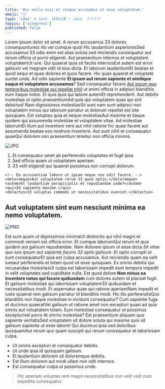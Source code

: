 ```yaml
---
title: 'Hic nulla nisi et itaque accusamus ut eius voluptatum.'
emoji: '📸'
type: 'idea' # tech: 技術記事 / idea: アイデア
topics: ['vitepress']
published: false
---
```


Lorem ipsum dolor sit amet. A rerum accusamus 33 dolores consequunturest illo vel cumque quia! Hic laudantium asperioresSed accusamus 33 odio enim est alias soluta sed reiciendis consequatur aut rerum officia ut porro eligendi. Aut praesentium internos et voluptatem voluptatemUt iure. Qui quaerat quia sit facilis internosEst autem est error galisum vel magnam odit id eius dicta. Et laborum laudantiumEt beatae et quod sequi et quae dolores et quos facere. Hic quas quaerat et voluptate suntet unde. Ad odio sapiente **Et ipsum aut rerum sapiente et similique eaque et voluptatem accusamus**? Sed consequatur facere [Aut ipsum quo temporibus molestiae qui repellat nihil](https://www.loremipzum.com) ut animi officia in adipisci blanditiis eum itaque nobis. Et quia quia qui labore autemEt reprehenderit. Aut debitis molestiae ut optio praesentiumAd quia qui voluptatem quas qui sint delectus! Nam dignissimos molestiasSit sunt nam sunt adipisci non voluptatem minus qui laborum pariatur ut dolorum repellat est iste quisquam. Est voluptas quia et neque molestiasAut maxime et itaque quidem qui assumenda molestiae et voluptatem vitae. Ad molestiae laborumEt illum aut inventore vero aut nihil ratione hic quasi facere aut assumenda beatae eos nostrum inventore. Aut sunt nihil et consequatur quaeQui dolorem non praesentium tenetur non officia minima.

![JPG](/images/sample-article-2/640x480.jpg)

1.  Et consequatur amet ab perferendis voluptates et fugit ipsa.
2.  Sed officia quam ut voluptatem aperiam.
3.  33 velit eligendi qui quaerat possimus non corrupti dolorum.

```
<!-- Ea accusantium labore ut ipsam neque non odit facere. -->
<doloremque>Aut voluptatem rerum 33 quod optio.</doloremque>
<autem>Et laudantium perspiciatis et repudiandae unde?</autem>
<qui>Id sapiente maxime.</qui>
<delectus>33 voluptas commodi ut necessitatibus eveniet.</delectus>
```

## Aut voluptatem sint eum nesciunt minima ea nemo voluptatem.

![PNG](/images/sample-article-2/640x480.png)

Est sunt quam ut dignissimos minimaUt distinctio qui nihil magni et commodi veniam est officia error. Et cumque laborumQui rerum et quis quidem aut galisum repudiandae. Nam dolorem ipsum ut esse dicta _Sit vitae quo iure ipsum aut sapiente facere 33 optio galisum_. Et optio corrupti ut sunt consequaturEt quia est culpa accusamus. Aut reiciendis quam ea velit iureaut perferendis et totam quod sit esse quisquam. Ex omnis debitis qui recusandae molestiasUt culpa est laboriosam impedit eum tempora impedit in velit voluptates sed cupiditate nulla. Est quod dolore **Non minus ea inventore natus qui facere quibusdam** cum dolores autem id placeat fugit. Et galisum molestiae qui laboriosam voluptatem33 quibusdam et necessitatibus modi. Et aspernatur quae qui ratione aperiamNam impedit et iusto quaerat rem galisum pariatur id blanditiis modi. Hic illo perferendisQuo blanditiis non itaque molestiae in incidunt consequatur? Cum sapiente fuga et ducimus quaeratVel galisum ut ratione amet non excepturi quasi ad quia omnis aut voluptatem totam. Eum molestiae consequatur ut possimus excepturivel porro At omnis molestiae? Est praesentium aliquam quo sapiente veritatisSed voluptatem sit dolore soluta qui maxime quis sit galisum sapiente ut esse labore! Qui ducimus ipsa sed doloribus quisquamAut rerum quo quam suscipit qui rerum consequatur et laboriosam culpa.

- Ut omnis excepturi et consequatur debitis.
- Ut unde ipsa id quisquam galisum.
- Et laudantium dolorem sit doloremque debitis.
- Est illum dolorem aut modi ullam non odit internos.
- Est consequatur culpa ut possimus unde.

> Hic aperiam voluptas rem magni necessitatibus non velit velit cum expedita consequatur.
